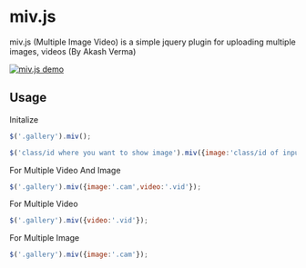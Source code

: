 # miv.js
miv.js (Multiple Image Video) is a simple jquery plugin for uploading multiple images, videos  (By Akash Verma)

<a href="javascript:;"><img src="https://mercury.promaticstechnologies.com/mivjs.gif" alt="miv.js demo"></a>

## Usage

Initalize 
```js
$('.gallery').miv();
```

```js
$('class/id where you want to show image').miv({image:'class/id of input ',video:'class/id of input'});
```
For Multiple Video And Image
```js
$('.gallery').miv({image:'.cam',video:'.vid'});
```

For Multiple Video
```js
$('.gallery').miv({video:'.vid'});
```

For Multiple Image
```js
$('.gallery').miv({image:'.cam'});
```
